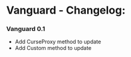 # Vanguard - Changelog:

### Vanguard 0.1
- Add CurseProxy method to update
- Add Custom method to update